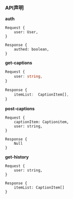 



### API声明

**auth**

```
Request {
	user: User,
}

Response {
	authed: boolean,
}
```

**get-captions**

```typescript
Request {
	user: string,
}

Response {
	itemList:  CaptionItem[],
}
```

**post-captions**

```
Request {
	captionItem: Captionitem,
	user: string,
}

Response {
	Null
}
```

**get-history**

```
Request {
	user: string,
}

Response {
	itemList: CaptionItem[]
}
```

